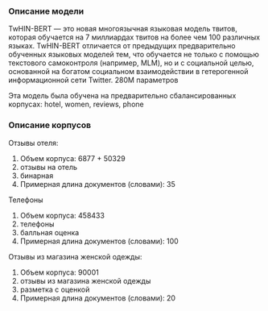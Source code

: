 

### Описание модели
TwHIN-BERT — это новая многоязычная языковая модель твитов, которая обучается на 7 миллиардах твитов на более чем 100 различных языках. TwHIN-BERT отличается от предыдущих предварительно обученных языковых моделей тем, что обучается не только с помощью текстового самоконтроля (например, MLM), но и с социальной целью, основанной на богатом социальном взаимодействии в гетерогенной информационной сети Twitter.
280M параметров

Эта модель была обучена на предварительно сбалансированных корпусах: hotel, women, reviews, phone
### Описание корпусов
Отзывы отеля:
1. Объем корпуса: 6877 + 50329
2. отзывы на отель
3. бинарная 
4. Примерная длина документов (словами): 35

Телефоны
1. Объем корпуса: 458433
2. телефоны
3. балльная оценка
4. Примерная длина документов (словами): 100

Отзывы из магазина женской одежды:
1. Объем корпуса: 90001
2. отзывы из магазина женской одежды
3. разметка с оценкой
4. Примерная длина документов (словами): 20
